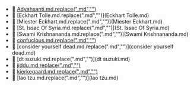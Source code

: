 * 📄 [Adyahsanti.md.replace(".md","")](Adyahsanti.md)
* 📄 [Eckhart Tolle.md.replace(".md","")](Eckhart Tolle.md)
* 📄 [Miester Eckhart.md.replace(".md","")](Miester Eckhart.md)
* 📄 [St. Issac Of Syria.md.replace(".md","")](St. Issac Of Syria.md)
* 📄 [Swami Krishnananda.md.replace(".md","")](Swami Krishnananda.md)
* 📄 [confucious.md.replace(".md","")](confucious.md)
* 📄 [consider yourself dead.md.replace(".md","")](consider yourself dead.md)
* 📄 [dt suzuki.md.replace(".md","")](dt suzuki.md)
* 📄 [jiddu.md.replace(".md","")](jiddu.md)
* 📄 [kierkegaard.md.replace(".md","")](kierkegaard.md)
* 📄 [lao tzu.md.replace(".md","")](lao tzu.md)
